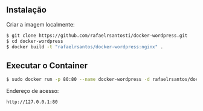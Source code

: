 ## Instalação

Criar a imagem localmente:

```bash
$ git clone https://github.com/rafaelrsantosti/docker-wordpress.git
$ cd docker-wordpress
$ docker build -t "rafaelrsantos/docker-wordpress:nginx" .
```

## Executar o Container

```bash
$ sudo docker run -p 80:80 --name docker-wordpress -d rafaelrsantos/docker-wordpress:nginx
```

Endereço de acesso:
```
http://127.0.0.1:80
```
